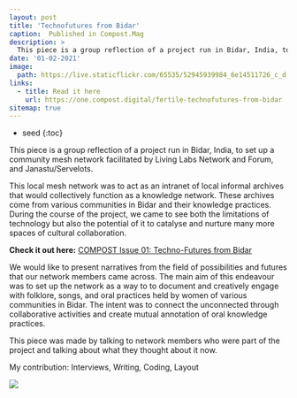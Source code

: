 ```yaml
---
layout: post
title: 'Technofutures from Bidar'
caption:  Published in Compost.Mag
description: >
  This piece is a group reflection of a project run in Bidar, India, to set up a community mesh network facilitated by Living Labs Network and Forum, and Janastu/Servelots.
date: '01-02-2021'
image: 
  path: https://live.staticflickr.com/65535/52945939984_6e14511726_c_d.jpg
links:
  - title: Read it here
    url: https://one.compost.digital/fertile-technofutures-from-bidar
sitemap: true
---
```


* seed
{:toc}

This piece is a group reflection of a project run in Bidar, India, to set up a community mesh network facilitated by Living Labs Network and Forum, and Janastu/Servelots.

This local mesh network was to act as an intranet of local informal archives that would collectively function as a knowledge network. These archives come from various communities in Bidar and their knowledge practices. During the course of the project, we came to see both the limitations of technology but also the potential of it to catalyse and nurture many more spaces of cultural collaboration.

**Check it out here:** [COMPOST Issue 01: Techno-Futures from Bidar](https://one.compost.digital/fertile-technofutures-from-bidar)


We would like to present narratives from the field of possibilities and futures that our network members came across. The main aim of this endeavour was to set up the network as a way to to document and creatively engage with folklore, songs, and oral practices held by women of various communities in Bidar. The intent was to connect the unconnected through collaborative activities and create mutual annotation of oral knowledge practices.

This piece was made by talking to network members who were part of the project and talking about what they thought about it now.

My contribution: Interviews, Writing, Coding, Layout

![](https://live.staticflickr.com/65535/52946258308_c293c5b376_c_d.jpg)